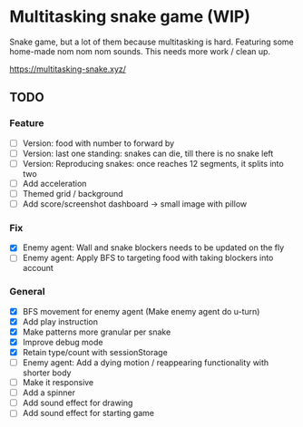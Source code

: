 # Multitasking snake game (WIP)

Snake game, but a lot of them because multitasking is hard. Featuring some home-made nom nom nom sounds. This needs more work / clean up.

https://multitasking-snake.xyz/

## TODO

### Feature

- [ ] Version: food with number to forward by
- [ ] Version: last one standing: snakes can die, till there is no snake left
- [ ] Version: Reproducing snakes: once reaches 12 segments, it splits into two
- [ ] Add acceleration
- [ ] Themed grid / background
- [ ] Add score/screenshot dashboard -> small image with pillow

### Fix

- [x] Enemy agent: Wall and snake blockers needs to be updated on the fly
- [ ] Enemy agent: Apply BFS to targeting food with taking blockers into account

### General

- [x] BFS movement for enemy agent (Make enemy agent do u-turn)
- [x] Add play instruction
- [x] Make patterns more granular per snake
- [x] Improve debug mode
- [x] Retain type/count with sessionStorage
- [ ] Enemy agent: Add a dying motion / reappearing functionality with shorter body
- [ ] Make it responsive
- [ ] Add a spinner
- [ ] Add sound effect for drawing
- [ ] Add sound effect for starting game
